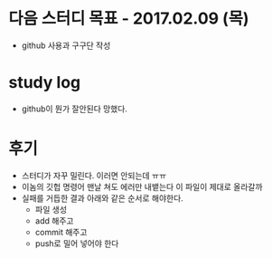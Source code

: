 # 다음 스터디 목표 - 2017.02.09 (목)
* github 사용과 구구단 작성

# study log
* github이 뭔가 잘안된다 망했다.

# 후기
* 스터디가 자꾸 밀린다. 이러면 안되는데 ㅠㅠ
* 이놈의 깃헙 명령어 맨날 쳐도 에러만 내뱉는다 이 파일이 제대로 올라갈까
* 실패를 거듭한 결과 아래와 같은 순서로 해야한다.
  - 파일 생성
  - add 해주고
  - commit 해주고
  - push로 밀어 넣어야 한다
